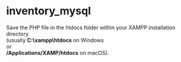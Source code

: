# inventory_mysql

Save the PHP file in the htdocs folder within your XAMPP installation directory<br> (usually 
**C:\xampp\htdocs** on Windows <br>
or <br>
**/Applications/XAMP/htdocs** on macOS).
